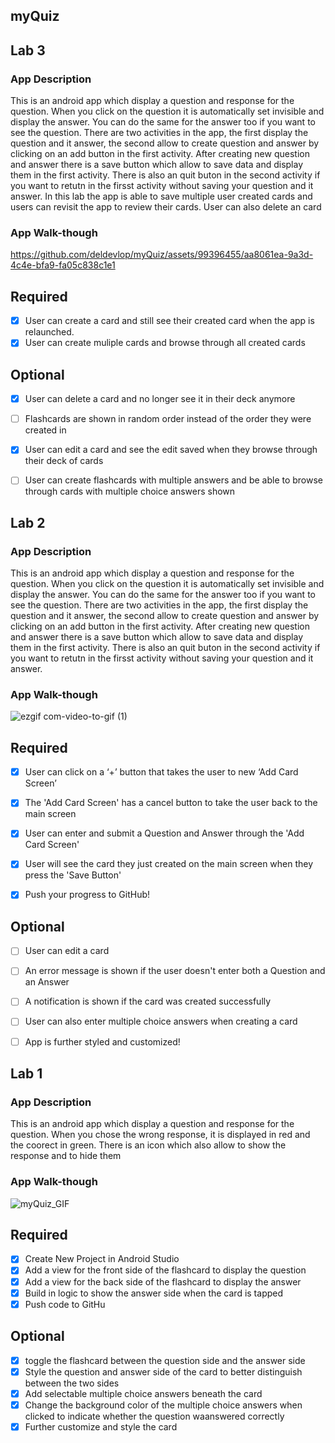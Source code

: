 ## myQuiz

## Lab 3

### App Description
This is an android app which display a question and response for the question. When you click on the question it is automatically set invisible and display the answer. You can do the same for the answer too if you want to see the question. There are two activities in the app, the first display the question and it answer, the second allow to create question and answer by clicking on an add button in the first activity. After creating new question and answer there is a save button which allow to save data and display them in the first activity. There is also an quit buton in the second activity if you want to retutn in the firsst activity without saving your question and it answer.
In this lab the app is able to save multiple user created cards and users can revisit the app to review their cards. User can also delete an card
### App Walk-though
https://github.com/deldevlop/myQuiz/assets/99396455/aa8061ea-9a3d-4c4e-bfa9-fa05c838c1e1


## Required
- [X] User can create a card and still see their created card when the app is relaunched.
- [X] User can create muliple cards and browse through all created cards

## Optional
- [X] User can delete a card and no longer see it in their deck anymore
- [ ] Flashcards are shown in random order instead of the order they were created in
- [X] User can edit a card and see the edit saved when they browse through their deck of cards
- [ ] User can create flashcards with multiple answers and be able to browse through cards with multiple choice answers shown



## Lab 2

### App Description
This is an android app which display a question and response for the question. When you click on the question it is automatically set invisible and display the answer. You can do the same for the answer too if you want to see the question. There are two activities in the app, the first display the question and it answer, the second allow to create question and answer by clicking on an add button in the first activity. After creating new question and answer there is a save button which allow to save data and display them in the first activity. There is also an quit buton in the second activity if you want to retutn in the firsst activity without saving your question and it answer.

### App Walk-though
![ezgif com-video-to-gif (1)](https://github.com/deldevlop/myQuiz/assets/99396455/1e75e0a8-ed5f-4482-a8ab-d9778fdbe5b8)


## Required
- [X] User can click on a ‘+’ button that takes the user to new ‘Add Card Screen’
- [X] The 'Add Card Screen' has a cancel button to take the user back to the main screen

- [X] User can enter and submit a Question and Answer through the 'Add Card Screen'
- [X] User will see the card they just created on the main screen when they press the 'Save Button'
- [X] Push your progress to GitHub!

## Optional
- [ ] User can edit a card
- [ ] An error message is shown if the user doesn't enter both a Question and an Answer
- [ ] A notification is shown if the card was created successfully
- [ ] User can also enter multiple choice answers when creating a card
- [ ] App is further styled and customized!


## Lab 1

### App Description
This is an android app which display a question and response for the question. When you chose the wrong response, it is displayed in red and the coorect in green. There is an icon which also allow to show the response and to hide them

### App Walk-though

![myQuiz_GIF](https://github.com/deldevlop/myQuiz/assets/99396455/982f5346-892c-4bc9-841d-ffec95211cab)

## Required
- [X] Create New Project in Android Studio
- [x] Add a view for the front side of the flashcard to display the question
- [x] Add a view for the back side of the flashcard to display the answer
- [x] Build in logic to show the answer side when the card is tapped
- [x] Push code to GitHu
## Optional
- [x] toggle the flashcard between the question side and the answer side
- [x] Style the question and answer side of the card to better distinguish between the two sides
- [x] Add selectable multiple choice answers beneath the card
- [x] Change the background color of the multiple choice answers when clicked to indicate whether the question waanswered correctly
- [x] Further customize and style the card
